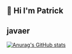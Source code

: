 ## 👋 Hi I'm Patrick
## javaer
[![Anurag's GitHub stats](https://github-readme-stats.vercel.app/api?username=patrick12138)](https://github.com/anuraghazra/github-readme-stats)
